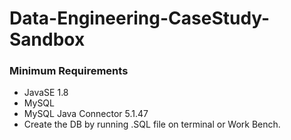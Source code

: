 # Data-Engineering-CaseStudy-Sandbox

### Minimum Requirements
- JavaSE 1.8
- MySQL
- MySQL Java Connector 5.1.47
- Create the DB by running .SQL file on terminal or Work Bench.
